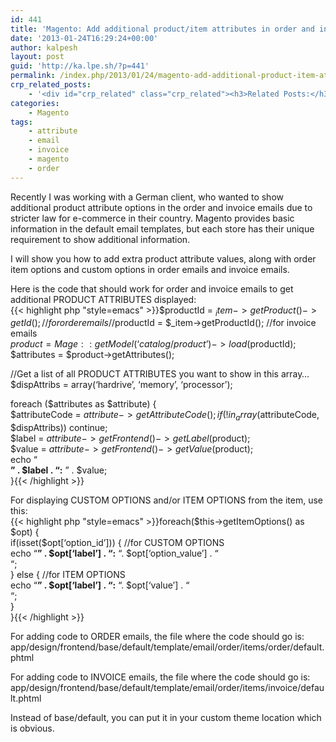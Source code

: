 ```yaml
---
id: 441
title: 'Magento: Add additional product/item attributes in order and invoice emails'
date: '2013-01-24T16:29:24+00:00'
author: kalpesh
layout: post
guid: 'http://ka.lpe.sh/?p=441'
permalink: /index.php/2013/01/24/magento-add-additional-product-item-attributes-in-order-and-invoice-emails/
crp_related_posts:
    - '<div id="crp_related" class="crp_related"><h3>Related Posts:</h3><ul><li><a href="http://ka.lpe.sh/2013/02/07/magento-add-product-custom-attribute-options-dynamically/"     class="crp_title">Magento: Add product custom attribute options dynamically</a></li><li><a href="http://ka.lpe.sh/2012/09/13/magento-get-product-attribute-select-option-idlabelvalue/"     class="crp_title">Magento: Get product attribute&#8217;s select option id/label/value</a></li><li><a href="http://ka.lpe.sh/2012/01/17/magento-adding-column-to-sales_flat_order_item-sales_flat_invoice_item-and-sales_flat_shipment_item/"     class="crp_title">Magento: Adding column to sales_flat_order_item, sales_flat_invoice_item and sales_flat_shipment_item</a></li><li><a href="http://ka.lpe.sh/2013/05/10/magento-get-products-by-attribute-set/"     class="crp_title">Magento get products by attribute set id or name</a></li><li><a href="http://ka.lpe.sh/2011/07/10/magento-show-only-specific-attributes-in-layered-navigation/"     class="crp_title">Magento: Show only specific attributes in layered navigation</a></li></ul></div>'
categories:
    - Magento
tags:
    - attribute
    - email
    - invoice
    - magento
    - order
---
```


Recently I was working with a German client, who wanted to show additional product attribute options in the order and invoice emails due to stricter law for e-commerce in their country. Magento provides basic information in the default email templates, but each store has their unique requirement to show additional information.

I will show you how to add extra product attribute values, along with order item options and custom options in order emails and invoice emails.

Here is the code that should work for order and invoice emails to get additional PRODUCT ATTRIBUTES displayed:  
{{< highlight php "style=emacs" >}}$productId = $_item->getProduct()->getId(); //for order emails  
//$productId = $_item->getProductId(); //for invoice emails  
$product = Mage::getModel(‘catalog/product’)->load($productId);  
$attributes = $product->getAttributes();

//Get a list of all PRODUCT ATTRIBUTES you want to show in this array…  
$dispAttribs = array(‘hardrive’, ‘memory’, ‘processor’);

foreach ($attributes as $attribute) {  
 $attributeCode = $attribute->getAttributeCode();  
 if(!in_array($attributeCode, $dispAttribs)) continue;  
 $label = $attribute->getFrontend()->getLabel($product);  
 $value = $attribute->getFrontend()->getValue($product);  
 echo “  
**” . $label . “:** ” . $value;  
}{{< /highlight >}}  
  
For displaying CUSTOM OPTIONS and/or ITEM OPTIONS from the item, use this:  
{{< highlight php "style=emacs" >}}foreach($this->getItemOptions() as $opt) {  
 if(isset($opt[‘option_id’])) { //for CUSTOM OPTIONS  
 echo “**” . $opt[‘label’] . “:** “. $opt[‘option_value’] . “  
“;  
 } else { //for ITEM OPTIONS  
 echo “**” . $opt[‘label’] . “:** “. $opt[‘value’] . “  
“;  
 }  
}{{< /highlight >}}

For adding code to ORDER emails, the file where the code should go is:  
app/design/frontend/base/default/template/email/order/items/order/default.phtml

For adding code to INVOICE emails, the file where the code should go is:  
app/design/frontend/base/default/template/email/order/items/invoice/default.phtml

Instead of base/default, you can put it in your custom theme location which is obvious.